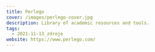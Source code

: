```yaml
---
title: Perlego
cover: /images/perlego-cover.jpg
description: Library of academic resources and tools.
tags:
  - 2021-11-13_zdroje
website: https://www.perlego.com/
---
```

